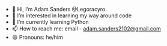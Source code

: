- 👋 Hi, I’m Adam Sanders @Legoracyro
- 👀 I’m interested in learning my way around code
- 🌱 I’m currently learning Python
- 📫 How to reach me: email - adam.sanders2102@gmail.com
- 😄 Pronouns: he/him

<!---
Legoracyro/Legoracyro is a ✨ special ✨ repository because its `README.md` (this file) appears on your GitHub profile.
You can click the Preview link to take a look at your changes.
--->
